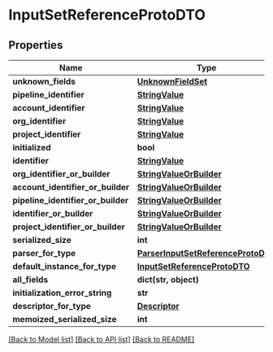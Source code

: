# InputSetReferenceProtoDTO

## Properties
Name | Type | Description | Notes
------------ | ------------- | ------------- | -------------
**unknown_fields** | [**UnknownFieldSet**](UnknownFieldSet.md) |  | [optional] 
**pipeline_identifier** | [**StringValue**](StringValue.md) |  | [optional] 
**account_identifier** | [**StringValue**](StringValue.md) |  | [optional] 
**org_identifier** | [**StringValue**](StringValue.md) |  | [optional] 
**project_identifier** | [**StringValue**](StringValue.md) |  | [optional] 
**initialized** | **bool** |  | [optional] 
**identifier** | [**StringValue**](StringValue.md) |  | [optional] 
**org_identifier_or_builder** | [**StringValueOrBuilder**](StringValueOrBuilder.md) |  | [optional] 
**account_identifier_or_builder** | [**StringValueOrBuilder**](StringValueOrBuilder.md) |  | [optional] 
**pipeline_identifier_or_builder** | [**StringValueOrBuilder**](StringValueOrBuilder.md) |  | [optional] 
**identifier_or_builder** | [**StringValueOrBuilder**](StringValueOrBuilder.md) |  | [optional] 
**project_identifier_or_builder** | [**StringValueOrBuilder**](StringValueOrBuilder.md) |  | [optional] 
**serialized_size** | **int** |  | [optional] 
**parser_for_type** | [**ParserInputSetReferenceProtoDTO**](ParserInputSetReferenceProtoDTO.md) |  | [optional] 
**default_instance_for_type** | [**InputSetReferenceProtoDTO**](InputSetReferenceProtoDTO.md) |  | [optional] 
**all_fields** | **dict(str, object)** |  | [optional] 
**initialization_error_string** | **str** |  | [optional] 
**descriptor_for_type** | [**Descriptor**](Descriptor.md) |  | [optional] 
**memoized_serialized_size** | **int** |  | [optional] 

[[Back to Model list]](../README.md#documentation-for-models) [[Back to API list]](../README.md#documentation-for-api-endpoints) [[Back to README]](../README.md)

